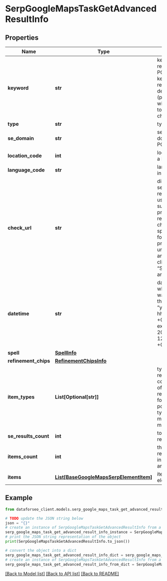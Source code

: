 # SerpGoogleMapsTaskGetAdvancedResultInfo


## Properties

Name | Type | Description | Notes
------------ | ------------- | ------------- | -------------
**keyword** | **str** | keyword received in a POST array the keyword is returned with decoded %## (plus symbol ‘+’ will be decoded to a space character) | [optional] 
**type** | **str** | type of element | [optional] 
**se_domain** | **str** | search engine domain in a POST array | [optional] 
**location_code** | **int** | location code in a POST array | [optional] 
**language_code** | **str** | language code in a POST array | [optional] 
**check_url** | **str** | direct URL to search engine results you can use it to make sure that we provided exact results Note: to check location-specific results, follow the provided check url, scroll up and down, then click the “Search this area” button | [optional] 
**datetime** | **str** | date and time when the result was received in the UTC format: “yyyy-mm-dd hh-mm-ss +00:00” example: 2019-11-15 12:57:46 +00:00 | [optional] 
**spell** | [**SpellInfo**](SpellInfo.md) |  | [optional] 
**refinement_chips** | [**RefinementChipsInfo**](RefinementChipsInfo.md) |  | [optional] 
**item_types** | **List[Optional[str]]** | types of search results in SERP contains types of search results (items) found in SERP. possible item types: maps_search, maps_paid_item | [optional] 
**se_results_count** | **int** | total number of results in SERP | [optional] 
**items_count** | **int** | the number of results returned in the items array | [optional] 
**items** | [**List[BaseGoogleMapsSerpElementItem]**](BaseGoogleMapsSerpElementItem.md) | items of the element | [optional] 

## Example

```python
from dataforseo_client.models.serp_google_maps_task_get_advanced_result_info import SerpGoogleMapsTaskGetAdvancedResultInfo

# TODO update the JSON string below
json = "{}"
# create an instance of SerpGoogleMapsTaskGetAdvancedResultInfo from a JSON string
serp_google_maps_task_get_advanced_result_info_instance = SerpGoogleMapsTaskGetAdvancedResultInfo.from_json(json)
# print the JSON string representation of the object
print(SerpGoogleMapsTaskGetAdvancedResultInfo.to_json())

# convert the object into a dict
serp_google_maps_task_get_advanced_result_info_dict = serp_google_maps_task_get_advanced_result_info_instance.to_dict()
# create an instance of SerpGoogleMapsTaskGetAdvancedResultInfo from a dict
serp_google_maps_task_get_advanced_result_info_from_dict = SerpGoogleMapsTaskGetAdvancedResultInfo.from_dict(serp_google_maps_task_get_advanced_result_info_dict)
```
[[Back to Model list]](../README.md#documentation-for-models) [[Back to API list]](../README.md#documentation-for-api-endpoints) [[Back to README]](../README.md)


